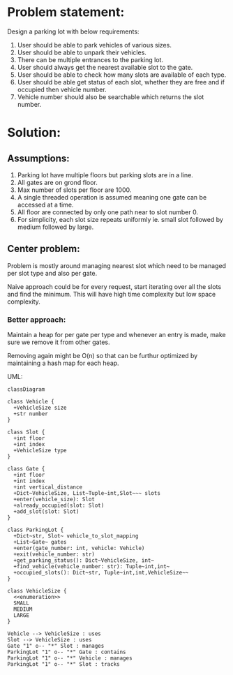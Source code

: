 # Problem statement:

Design a parking lot with below requirements:
1. User should be able to park vehicles of various sizes.
2. User should be able to unpark their vehicles.
3. There can be multiple entrances to the parking lot.
4. User should always get the nearest available slot to the gate.
5. User should be able to check how many slots are available of each type.
6. User should be able get status of each slot, whether they are free and if occupied then vehicle number.
7. Vehicle number should also be searchable which returns the slot number.


# Solution:

## Assumptions:
1. Parking lot have multiple floors but parking slots are in a line.
2. All gates are on grond floor.
3. Max number of slots per floor are 1000.
4. A single threaded operation is assumed meaning one gate can be accessed at a time.
5. All floor are connected by only one path near to slot number 0.
6. For simplicity, each slot size repeats uniformly ie. small slot followed by medium followed by large.


## Center problem:
Problem is mostly around managing nearest slot which need to be managed per slot type and also
per gate.

Naive approach could be for every request, start iterating over all the slots and find the minimum.
This will have high time complexity but low space complexity.

### Better approach:
Maintain a heap for per gate per type and whenever an entry is made, make sure we remove it from other gates.

Removing again might be O(n) so that can be furthur optimized by maintaining a hash map for each heap.

UML:
```mermaid
classDiagram

class Vehicle {
  +VehicleSize size
  +str number
}

class Slot {
  +int floor
  +int index
  +VehicleSize type
}

class Gate {
  +int floor
  +int index
  +int vertical_distance
  +Dict~VehicleSize, List~Tuple~int,Slot~~~ slots
  +enter(vehicle_size): Slot
  +already_occupied(slot: Slot)
  +add_slot(slot: Slot)
}

class ParkingLot {
  +Dict~str, Slot~ vehicle_to_slot_mapping
  +List~Gate~ gates
  +enter(gate_number: int, vehicle: Vehicle)
  +exit(vehicle_number: str)
  +get_parking_status(): Dict~VehicleSize, int~
  +find_vehicle(vehicle_number: str): Tuple~int,int~
  +occupied_slots(): Dict~str, Tuple~int,int,VehicleSize~~
}

class VehicleSize {
  <<enumeration>>
  SMALL
  MEDIUM
  LARGE
}

Vehicle --> VehicleSize : uses
Slot --> VehicleSize : uses
Gate "1" o-- "*" Slot : manages
ParkingLot "1" o-- "*" Gate : contains
ParkingLot "1" o-- "*" Vehicle : manages
ParkingLot "1" o-- "*" Slot : tracks
```
